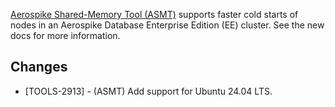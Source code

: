 [Aerospike Shared-Memory Tool (ASMT)](https://docs.aerospike.com/tools/asmt) supports faster cold starts of nodes in an Aerospike Database Enterprise Edition (EE) cluster. See the new docs for more information.

## Changes
* [TOOLS-2913] - (ASMT) Add support for Ubuntu 24.04 LTS.

